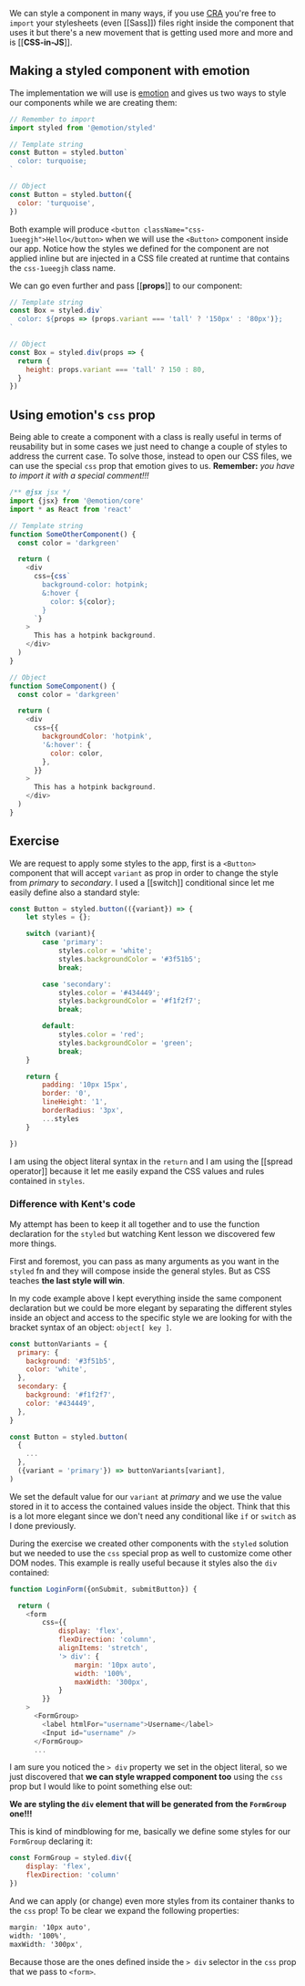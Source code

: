 We can style a component in many ways, if you use [CRA](https://create-react-app.dev/) you're free to `import` your stylesheets (even [[Sass]]) files right inside the component that uses it but there's a new movement that is getting used more and more and is [[**CSS-in-JS**]].

## Making a styled component with emotion

The implementation we will use is [emotion](https://emotion.sh) and gives us two ways to style our components while we are creating them:
```js
// Remember to import
import styled from '@emotion/styled'

// Template string
const Button = styled.button`
  color: turquoise;
`

// Object
const Button = styled.button({
  color: 'turquoise',
})
```
Both example will produce `<button className="css-1ueegjh">Hello</button>` when we will use the `<Button>` component inside our app. Notice how the styles we defined for the component are not applied inline but are injected in a CSS file created at runtime that contains the `css-1ueegjh` class name.

We can go even further and pass [[**props**]] to our component:
```js
// Template string
const Box = styled.div`
  color: ${props => (props.variant === 'tall' ? '150px' : '80px')};
`

// Object
const Box = styled.div(props => {
  return {
    height: props.variant === 'tall' ? 150 : 80,
  }
})
```
## Using emotion's `css` prop
Being able to create a component with a class is really useful in terms of reusability but in some cases we just need to change a couple of styles to address the current case. 
To solve those, instead to open our CSS files, we can use the special `css` prop that emotion gives to us.
**Remember:** *you have to import it with a special comment!!!*
```js
/** @jsx jsx */
import {jsx} from '@emotion/core'
import * as React from 'react'

// Template string
function SomeOtherComponent() {
  const color = 'darkgreen'

  return (
    <div
      css={css`
        background-color: hotpink;
        &:hover {
          color: ${color};
        }
      `}
    >
      This has a hotpink background.
    </div>
  )
}

// Object
function SomeComponent() {
  const color = 'darkgreen'

  return (
    <div
      css={{
        backgroundColor: 'hotpink',
        '&:hover': {
          color: color,
        },
      }}
    >
      This has a hotpink background.
    </div>
  )
}
```
## Exercise
We are request to apply some styles to the app, first is a `<Button>` component that will accept `variant` as prop in order to change the style from *primary* to *secondary*. I used a [[switch]] conditional since let me easily define also a standard style:
```js
const Button = styled.button(({variant}) => {
	let styles = {};

	switch (variant){
		case 'primary':
			styles.color = 'white';
			styles.backgroundColor = '#3f51b5';
			break;

		case 'secondary':
			styles.color = '#434449';
			styles.backgroundColor = '#f1f2f7';
			break;

		default:
			styles.color = 'red';
			styles.backgroundColor = 'green';
			break;
	}

	return {
		padding: '10px 15px',
		border: '0',
		lineHeight: '1',
		borderRadius: '3px',
		...styles
	}

})
```
I am using the object literal syntax in the `return` and I am using the [[spread operator]] because it let me easily expand the CSS values and rules contained in `styles`.

### Difference with Kent's code
My attempt has been to keep it all together and to use the function declaration for the `styled` but watching Kent lesson we discovered few more things.

First and foremost, you can pass as many arguments as you want in the `styled` fn and they will compose inside the general styles. But as CSS teaches **the last style will win**.

In my code example above I kept everything inside the same component declaration but we could be more elegant by separating the different styles inside an object and access to the specific style we are looking for with the bracket syntax of an object: `object[ key ]`.

```js
const buttonVariants = {
  primary: {
    background: '#3f51b5',
    color: 'white',
  },
  secondary: {
    background: '#f1f2f7',
    color: '#434449',
  },
}

const Button = styled.button(
  {
    ...
  },
  ({variant = 'primary'}) => buttonVariants[variant],
)
```

We set the default value for our `variant` at *primary* and we use the value stored in it to access the contained values inside the object.
Think that this is a lot more elegant since we don't need any conditional like `if` or `switch` as I done previously.

During the exercise we created other components with the `styled` solution but we needed to use the `css` special prop as well to customize come other DOM nodes. This example is really useful because it styles also the `div` contained:
```js
function LoginForm({onSubmit, submitButton}) {

  return (
    <form 
		css={{
			display: 'flex',
			flexDirection: 'column',
			alignItems: 'stretch',
			'> div': {
				margin: '10px auto',
				width: '100%',
				maxWidth: '300px',
			}
		}}
	>
      <FormGroup>
        <label htmlFor="username">Username</label>
        <Input id="username" />
      </FormGroup>
	  ...
```
I am sure you noticed the `> div` property we set in the object literal, so we just discovered that **we can style wrapped component too** using the `css` prop but I would like to point something else out:

**We are styling the `div` element that will be generated from the `FormGroup` one!!!**

This is kind of mindblowing for me, basically we define some styles for our `FormGroup` declaring it:
```js
const FormGroup = styled.div({
	display: 'flex',
	flexDirection: 'column'
})
```
And we can apply (or change) even more styles from its container thanks to the `css` prop! To be clear we expand the following properties:
```css
margin: '10px auto',
width: '100%',
maxWidth: '300px',
```
Because those are the ones defined inside the `> div` selector in the `css` prop that we pass to `<form>`.
